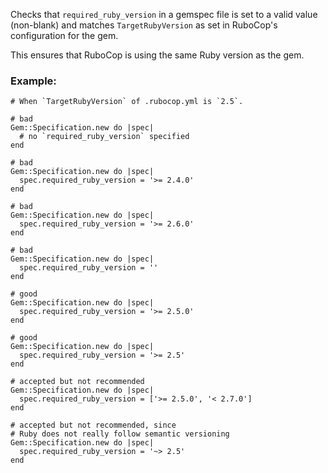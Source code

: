 Checks that `required_ruby_version` in a gemspec file is set to a valid
value (non-blank) and matches `TargetRubyVersion` as set in RuboCop's
configuration for the gem.

This ensures that RuboCop is using the same Ruby version as the gem.

### Example:
    # When `TargetRubyVersion` of .rubocop.yml is `2.5`.

    # bad
    Gem::Specification.new do |spec|
      # no `required_ruby_version` specified
    end

    # bad
    Gem::Specification.new do |spec|
      spec.required_ruby_version = '>= 2.4.0'
    end

    # bad
    Gem::Specification.new do |spec|
      spec.required_ruby_version = '>= 2.6.0'
    end

    # bad
    Gem::Specification.new do |spec|
      spec.required_ruby_version = ''
    end

    # good
    Gem::Specification.new do |spec|
      spec.required_ruby_version = '>= 2.5.0'
    end

    # good
    Gem::Specification.new do |spec|
      spec.required_ruby_version = '>= 2.5'
    end

    # accepted but not recommended
    Gem::Specification.new do |spec|
      spec.required_ruby_version = ['>= 2.5.0', '< 2.7.0']
    end

    # accepted but not recommended, since
    # Ruby does not really follow semantic versioning
    Gem::Specification.new do |spec|
      spec.required_ruby_version = '~> 2.5'
    end